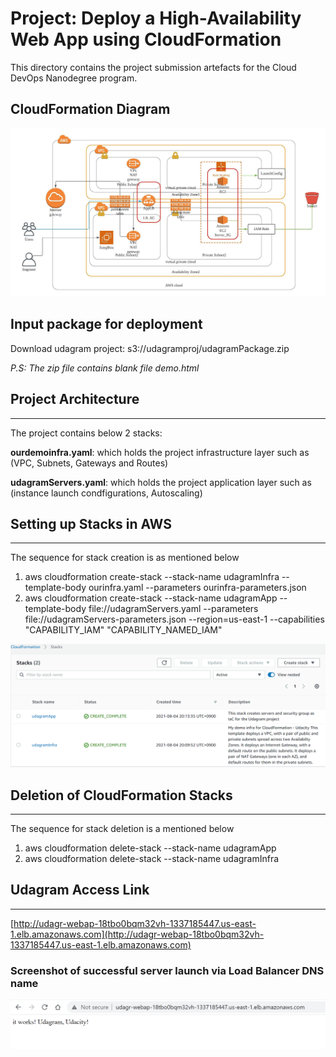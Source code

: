 # Project: Deploy a High-Availability Web App using CloudFormation
This directory contains the project submission artefacts for the Cloud DevOps Nanodegree program.

## CloudFormation Diagram
![alt text](https://github.com/chiru42/CloudDevOpsEngineer_ND/blob/chiru42-patch-1/HighAvailabilityDeploymentProject/UdagramDiagram.jpeg)

## Input package for deployment
Download udagram project: s3://udagramproj/udagramPackage.zip

*P.S: The zip file contains blank file demo.html*

## Project Architecture
---
The project contains below 2 stacks:

**ourdemoinfra.yaml**: which holds the project infrastructure layer such as (VPC, Subnets, Gateways and Routes)

**udagramServers.yaml**: which holds the project application layer such as (instance launch condfigurations, Autoscaling)

## Setting up Stacks in AWS
---
The sequence for stack creation is as mentioned below
1. aws cloudformation create-stack --stack-name udagramInfra --template-body ourinfra.yaml --parameters ourinfra-parameters.json 
2. aws cloudformation create-stack --stack-name udagramApp --template-body file://udagramServers.yaml  --parameters file://udagramServers-parameters.json --region=us-east-1 --capabilities "CAPABILITY_IAM" "CAPABILITY_NAMED_IAM"


![aws screenshot](https://github.com/chiru42/CloudDevOpsEngineer_ND/blob/chiru42-patch-1/HighAvailabilityDeploymentProject/stack_setup.PNG)


## Deletion of CloudFormation Stacks
---
The sequence for stack deletion is a mentioned below
1. aws cloudformation delete-stack --stack-name udagramApp
2. aws cloudformation delete-stack --stack-name udagramInfra

## Udagram Access Link
---
[http://udagr-webap-18tbo0bqm32vh-1337185447.us-east-1.elb.amazonaws.com](http://udagr-webap-18tbo0bqm32vh-1337185447.us-east-1.elb.amazonaws.com)

### Screenshot of successful server launch via Load Balancer DNS name
![server screenshot](https://github.com/chiru42/CloudDevOpsEngineer_ND/blob/main/HighAvailabilityDeploymentProject/serverhtml.PNG)
